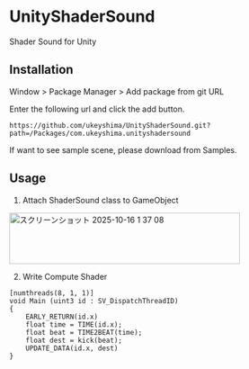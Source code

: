 # UnityShaderSound

Shader Sound for Unity

## Installation
Window > Package Manager > Add package from git URL

Enter the following url and click the add button.

```
https://github.com/ukeyshima/UnityShaderSound.git?path=/Packages/com.ukeyshima.unityshadersound
```

If want to see sample scene, please download from Samples.

## Usage
1. Attach ShaderSound class to GameObject
<img width="410" height="91" alt="スクリーンショット 2025-10-16 1 37 08" src="https://github.com/user-attachments/assets/8b123f3d-fc14-46a6-9610-383a1283c8ea" />

2. Write Compute Shader
```
[numthreads(8, 1, 1)]
void Main (uint3 id : SV_DispatchThreadID)
{
    EARLY_RETURN(id.x)
    float time = TIME(id.x);
    float beat = TIME2BEAT(time);
    float dest = kick(beat);
    UPDATE_DATA(id.x, dest)
}
```

